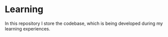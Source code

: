# Learning
In this repository I store the codebase, which is being developed during my learning experiences.
